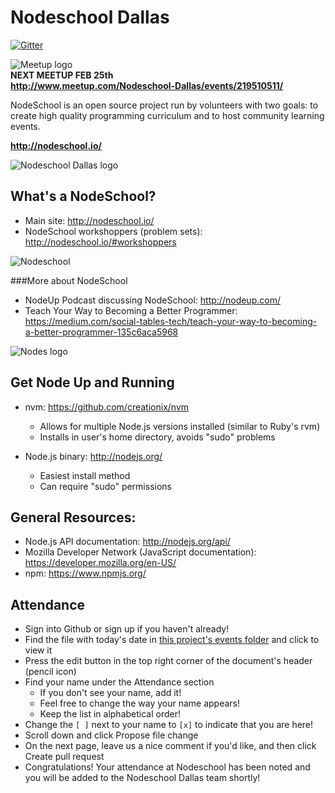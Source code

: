 Nodeschool Dallas
======

[![Gitter](https://badges.gitter.im/Join%20Chat.svg)](https://gitter.im/nodeschool/dallas?utm_source=badge&utm_medium=badge&utm_campaign=pr-badge&utm_content=badge)

![Meetup logo](https://raw.githubusercontent.com/nodeschool/dallas/master/_sources/img/meetup.png)<br/>
<strong>NEXT MEETUP FEB 25th</strong><br/>
<strong>http://www.meetup.com/Nodeschool-Dallas/events/219510511/</strong>

NodeSchool is an open source project run by volunteers with two goals: to create high quality programming curriculum and to host community learning events.

<strong>http://nodeschool.io/</strong>

![Nodeschool Dallas logo](https://raw.githubusercontent.com/nodeschool/dallas/master/_sources/img/nodeschool-dallas.png)

What's a NodeSchool?
------
* Main site: http://nodeschool.io/
* NodeSchool workshoppers (problem sets): http://nodeschool.io/#workshoppers



![Nodeschool](https://raw.githubusercontent.com/nodeschool/dallas/master/assets/images/nodeschool-logo.png)

###More about NodeSchool
* NodeUp Podcast discussing NodeSchool: http://nodeup.com/
* Teach Your Way to Becoming a Better Programmer: https://medium.com/social-tables-tech/teach-your-way-to-becoming-a-better-programmer-135c6aca5968



![Nodes logo](https://raw.githubusercontent.com/nodeschool/dallas/master/assets/images/node-logo.png)

Get Node Up and Running
------
* nvm: https://github.com/creationix/nvm
   * Allows for multiple Node.js versions installed (similar to Ruby's rvm)
   * Installs in user's home directory, avoids "sudo" problems

* Node.js binary: http://nodejs.org/
   * Easiest install method
   * Can require "sudo" permissions

General Resources:
------
* Node.js API documentation: http://nodejs.org/api/
* Mozilla Developer Network (JavaScript documentation): https://developer.mozilla.org/en-US/
* npm: https://www.npmjs.org/

Attendance
------
* Sign into Github or sign up if you haven't already!
* Find the file with today's date in [this project's events folder](events/) and click to view it
* Press the edit button in the top right corner of the document's header (pencil icon)
* Find your name under the Attendance section
   * If you don't see your name, add it!
   * Feel free to change the way your name appears!
   * Keep the list in alphabetical order!
* Change the `[ ]` next to your name to `[x]` to indicate that you are here!
* Scroll down and click Propose file change
* On the next page, leave us a nice comment if you'd like, and then click Create pull request
* Congratulations! Your attendance at Nodeschool has been noted and you will be added to the Nodeschool Dallas team shortly!
